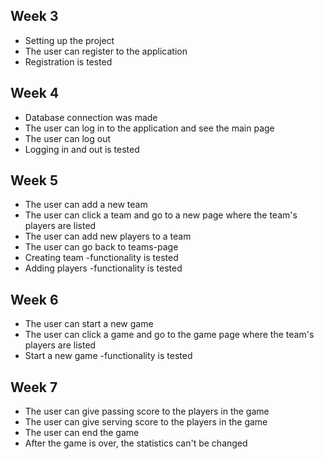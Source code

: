 ## Week 3

- Setting up the project
- The user can register to the application
- Registration is tested

## Week 4

- Database connection was made
- The user can log in to the application and see the main page
- The user can log out
- Logging in and out is tested

## Week 5

- The user can add a new team
- The user can click a team and go to a new page where the team's players are listed
- The user can add new players to a team
- The user can go back to teams-page
- Creating team -functionality is tested
- Adding players -functionality is tested

## Week 6

- The user can start a new game
- The user can click a game and go to the game page where the team's players are listed
- Start a new game -functionality is tested

## Week 7

- The user can give passing score to the players in the game
- The user can give serving score to the players in the game
- The user can end the game
- After the game is over, the statistics can't be changed
